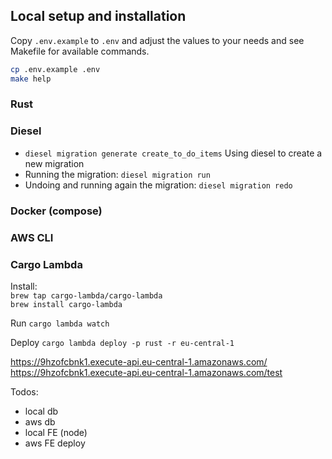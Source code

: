## Local setup and installation
Copy `.env.example` to `.env` and adjust the values to your needs and see Makefile for available commands.

```bash
cp .env.example .env
make help
```

### Rust
### Diesel
- `diesel migration generate create_to_do_items` Using diesel to create a new migration
- Running the migration: `diesel migration run`
- Undoing and running again the migration: `diesel migration redo`
### Docker (compose)
### AWS CLI
### Cargo Lambda
Install: \
`brew tap cargo-lambda/cargo-lambda` \
`brew install cargo-lambda`




Run
`cargo lambda watch`

Deploy
`cargo lambda deploy -p rust -r eu-central-1`


https://9hzofcbnk1.execute-api.eu-central-1.amazonaws.com/
https://9hzofcbnk1.execute-api.eu-central-1.amazonaws.com/test


Todos:
- local db
- aws db
- local FE (node)
- aws FE deploy
